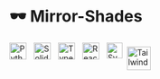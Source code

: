 # 🕶️ Mirror-Shades

<img align="left" alt="Python" width="30px" style="padding-right:10px;" src="https://cdn.jsdelivr.net/gh/devicons/devicon/icons/python/python-plain.svg" />

<img align="left" alt="Solidity" width="30px" style="padding-right:10px;" src="https://cdn.jsdelivr.net/gh/devicons/devicon/icons/solidity/solidity-plain.svg" />

<img align="left" alt="TypeScript" width="30px" style="padding-right:10px;" src="https://cdn.jsdelivr.net/gh/devicons/devicon/icons/typescript/typescript-plain.svg" />

<img align="left" alt="React" width="30px" style="padding-right:10px;" src="https://cdn.jsdelivr.net/gh/devicons/devicon/icons/react/react-original.svg" />

<img align="left" alt="Svelte" width="28px" style="padding-right:5px;" src="https://upload.wikimedia.org/wikipedia/commons/1/1b/Svelte_Logo.svg" />

<img align="left" alt="Tailwind" width="42px" style="padding-right:10px; padding-top:7px; " src="https://upload.wikimedia.org/wikipedia/commons/d/d5/Tailwind_CSS_Logo.svg" />

<br />

<br/>

